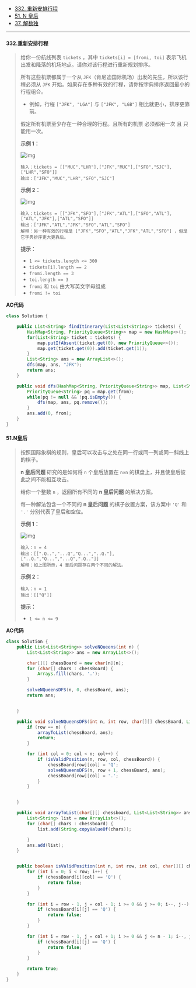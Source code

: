 -  [332. 重新安排行程](https://leetcode.cn/problems/reconstruct-itinerary/)
-  [51. N 皇后](https://leetcode.cn/problems/n-queens/)
-  [37. 解数独](https://leetcode.cn/problems/sudoku-solver/)

----

#### 332.重新安排行程

>给你一份航线列表 `tickets` ，其中 `tickets[i] = [fromi, toi]` 表示飞机出发和降落的机场地点。请你对该行程进行重新规划排序。
>
>所有这些机票都属于一个从 `JFK`（肯尼迪国际机场）出发的先生，所以该行程必须从 `JFK` 开始。如果存在多种有效的行程，请你按字典排序返回最小的行程组合。
>
>- 例如，行程 `["JFK", "LGA"]` 与 `["JFK", "LGB"]` 相比就更小，排序更靠前。
>
>假定所有机票至少存在一种合理的行程。且所有的机票 必须都用一次 且 只能用一次。
>
>**示例 1：**
>
>![img](https://assets.leetcode.com/uploads/2021/03/14/itinerary1-graph.jpg)
>
>```
>输入：tickets = [["MUC","LHR"],["JFK","MUC"],["SFO","SJC"],["LHR","SFO"]]
>输出：["JFK","MUC","LHR","SFO","SJC"]
>```
>
>**示例 2：**
>
>![img](https://assets.leetcode.com/uploads/2021/03/14/itinerary2-graph.jpg)
>
>```
>输入：tickets = [["JFK","SFO"],["JFK","ATL"],["SFO","ATL"],["ATL","JFK"],["ATL","SFO"]]
>输出：["JFK","ATL","JFK","SFO","ATL","SFO"]
>解释：另一种有效的行程是 ["JFK","SFO","ATL","JFK","ATL","SFO"] ，但是它字典排序更大更靠后。 
>```
>
>**提示：**
>
>- `1 <= tickets.length <= 300`
>- `tickets[i].length == 2`
>- `fromi.length == 3`
>- `toi.length == 3`
>- `fromi` 和 `toi` 由大写英文字母组成
>- `fromi != toi`

**AC代码**

```java
class Solution {

    public List<String> findItinerary(List<List<String>> tickets) {
        HashMap<String, PriorityQueue<String>> map = new HashMap<>();
        for(List<String> ticket : tickets) {
            map.putIfAbsent(ticket.get(0), new PriorityQueue<>());
            map.get(ticket.get(0)).add(ticket.get(1));
        }
        List<String> ans = new ArrayList<>();
        dfs(map, ans, "JFK");
        return ans;
    }

    public void dfs(HashMap<String, PriorityQueue<String>> map, List<String> ans, String from) {
        PriorityQueue<String> pq = map.get(from);
        while(pq != null && !pq.isEmpty()) {
            dfs(map, ans, pq.remove());
        }
        ans.add(0, from);
    }
}
```



#### 51.N皇后

>按照国际象棋的规则，皇后可以攻击与之处在同一行或同一列或同一斜线上的棋子。
>
>**n 皇后问题** 研究的是如何将 `n` 个皇后放置在 `n×n` 的棋盘上，并且使皇后彼此之间不能相互攻击。
>
>给你一个整数 `n` ，返回所有不同的 **n 皇后问题** 的解决方案。
>
>每一种解法包含一个不同的 **n 皇后问题** 的棋子放置方案，该方案中 `'Q'` 和 `'.'` 分别代表了皇后和空位。
>
>**示例 1：**
>
>![img](https://assets.leetcode.com/uploads/2020/11/13/queens.jpg)
>
>```
>输入：n = 4
>输出：[[".Q..","...Q","Q...","..Q."],["..Q.","Q...","...Q",".Q.."]]
>解释：如上图所示，4 皇后问题存在两个不同的解法。
>```
>
>**示例 2：**
>
>```
>输入：n = 1
>输出：[["Q"]] 
>```
>
>**提示：**
>
>- `1 <= n <= 9`

**AC代码**

```java
class Solution {
    public List<List<String>> solveNQueens(int n) {
        List<List<String>> ans = new ArrayList<>();

        char[][] chessBoard = new char[n][n];
        for (char[] chars : chessBoard) {
            Arrays.fill(chars, '.');
        }

        solveNQueensDFS(n, 0, chessBoard, ans);
        return ans;


    }

    public void solveNQueensDFS(int n, int row, char[][] chessBoard, List<List<String>> ans) {
        if (row == n) {
            arrayToList(chessBoard, ans);
            return;
        }

        for (int col = 0; col < n; col++) {
            if (isValidPosition(n, row, col, chessBoard)) {
                chessBoard[row][col] = 'Q';
                solveNQueensDFS(n, row + 1, chessBoard, ans);
                chessBoard[row][col] = '.';
            }
        }


    }

    public void arrayToList(char[][] chessboard, List<List<String>> ans) {
        List<String> list = new ArrayList<>();
        for (char[] chars : chessboard) {
            list.add(String.copyValueOf(chars));

        }
        ans.add(list);
    }


    public boolean isValidPosition(int n, int row, int col, char[][] chessBoard) {
        for (int i = 0; i < row; i++) {
            if (chessBoard[i][col] == 'Q') {
                return false;
            }
        }

        for (int i = row - 1, j = col - 1; i >= 0 && j >= 0; i--, j--) {
            if (chessBoard[i][j] == 'Q') {
                return false;
            }
        }

        for (int i = row - 1, j = col + 1; i >= 0 && j <= n - 1; i--, j++) {
            if (chessBoard[i][j] == 'Q') {
                return false;
            }
        }

        return true;
    }
}
```

